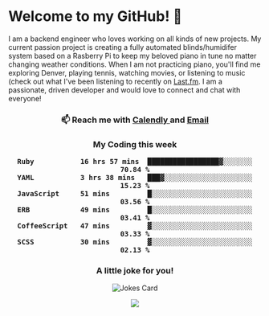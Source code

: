 <h1> Welcome to my GitHub! 👋 </h1>


  I am a backend engineer who loves working on all kinds of new projects. My current passion project is creating a fully automated blinds/humidifer system based on a Rasberry Pi to keep my beloved piano in tune no matter changing weather conditions. When I am not practicing piano, you'll find me exploring Denver, playing tennis, watching movies, or listening to music (check out what I've been listening to recently on [Last.fm](https://www.last.fm/user/mballa000). I am a passionate, driven developer and would love to connect and chat with everyone!

<h3 align = "center"> 📫 Reach me with <a href = "https://calendly.com/msbrandt00/30min"> Calendly </a> and <a href="mailto:msbrandt00@gmail.com">Email</a> 
 </h3>


 
<div align = "center"
[![Anurag's GitHub stats](https://github-readme-stats.vercel.app/api?username=mbrandt00)](https://github.com/anuraghazra/github-readme-stats)
          </div>
<h3 align="center">
  My Coding this week
<!--START_SECTION:waka-->

```text
Ruby           16 hrs 57 mins  █████████████████▓░░░░░░░   70.84 %
YAML           3 hrs 38 mins   ███▓░░░░░░░░░░░░░░░░░░░░░   15.23 %
JavaScript     51 mins         █░░░░░░░░░░░░░░░░░░░░░░░░   03.56 %
ERB            49 mins         █░░░░░░░░░░░░░░░░░░░░░░░░   03.41 %
CoffeeScript   47 mins         ▓░░░░░░░░░░░░░░░░░░░░░░░░   03.33 %
SCSS           30 mins         ▓░░░░░░░░░░░░░░░░░░░░░░░░   02.13 %
```

<!--END_SECTION:waka-->

### A little joke for you!

![Jokes Card](https://readme-jokes.vercel.app/api?hideBorder)

<a href="https://www.linkedin.com/in/mbrandt00/"><img src="https://img.shields.io/badge/linkedin-%230077B5.svg?&style=for-the-badge&logo=linkedin&logoColor=white" /></a>
